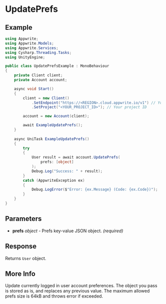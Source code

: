 # UpdatePrefs

## Example

```csharp
using Appwrite;
using Appwrite.Models;
using Appwrite.Services;
using Cysharp.Threading.Tasks;
using UnityEngine;

public class UpdatePrefsExample : MonoBehaviour
{
    private Client client;
    private Account account;

    async void Start()
    {
        client = new Client()
            .SetEndpoint("https://<REGION>.cloud.appwrite.io/v1") // Your API Endpoint
            .SetProject("<YOUR_PROJECT_ID>"); // Your project ID

        account = new Account(client);

        await ExampleUpdatePrefs();
    }
    
    async UniTask ExampleUpdatePrefs()
    {
        try
        {
            User result = await account.UpdatePrefs(
                prefs: [object]
            );
            Debug.Log("Success: " + result);
        }
        catch (AppwriteException ex)
        {
            Debug.LogError($"Error: {ex.Message} (Code: {ex.Code})");
        }
    }
}
```

## Parameters

- **prefs** *object* - Prefs key-value JSON object. *(required)* 

## Response

Returns `User` object.
## More Info

Update currently logged in user account preferences. The object you pass is stored as is, and replaces any previous value. The maximum allowed prefs size is 64kB and throws error if exceeded.
